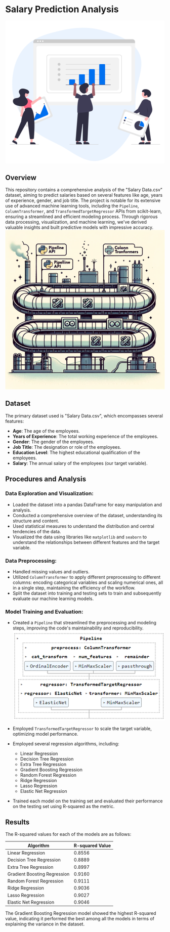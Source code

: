 # Salary Prediction Analysis

![Project Image](salary-data.jpg)

## Overview

This repository contains a comprehensive analysis of the "Salary Data.csv" dataset, aiming to predict salaries based on several features like age, years of experience, gender, and job title. The project is notable for its extensive use of advanced machine learning tools, including the `Pipeline`, `ColumnTransformer`, and `TransformedTargetRegressor` APIs from scikit-learn, ensuring a streamlined and efficient modeling process. Through rigorous data processing, visualization, and machine learning, we've derived valuable insights and built predictive models with impressive accuracy.
![pipeline](pipeline-dalle.png)


## Dataset

The primary dataset used is "Salary Data.csv", which encompasses several features:
- **Age**: The age of the employees.
- **Years of Experience**: The total working experience of the employees.
- **Gender**: The gender of the employees.
- **Job Title**: The designation or role of the employees.
- **Education Level**: The highest educational qualification of the employees.
- **Salary**: The annual salary of the employees (our target variable).

## Procedures and Analysis

### Data Exploration and Visualization:

- Loaded the dataset into a pandas DataFrame for easy manipulation and analysis.
- Conducted a comprehensive overview of the dataset, understanding its structure and content.
- Used statistical measures to understand the distribution and central tendencies of the data.
- Visualized the data using libraries like `matplotlib` and `seaborn` to understand the relationships between different features and the target variable.

### Data Preprocessing:

- Handled missing values and outliers.
- Utilized `ColumnTransformer` to apply different preprocessing to different columns: encoding categorical variables and scaling numerical ones, all in a single step, maintaining the efficiency of the workflow.
- Split the dataset into training and testing sets to train and subsequently evaluate our machine learning models.

### Model Training and Evaluation:

- Created a `Pipeline` that streamlined the preprocessing and modeling steps, improving the code's maintainability and reproducibility.
![pipeline](Pipeline-overview.png)

- Employed `TransformedTargetRegressor` to scale the target variable, optimizing model performance.
- Employed several regression algorithms, including:
    - Linear Regression
    - Decision Tree Regression
    - Extra Tree Regression
    - Gradient Boosting Regression
    - Random Forest Regression
    - Ridge Regression
    - Lasso Regression
    - Elastic Net Regression

- Trained each model on the training set and evaluated their performance on the testing set using R-squared as the metric.

## Results

The R-squared values for each of the models are as follows:

| Algorithm                   | R-squared Value |
|-----------------------------|-----------------|
| Linear Regression           | 0.8556          |
| Decision Tree Regression    | 0.8889          |
| Extra Tree Regression       | 0.8997          |
| Gradient Boosting Regression| 0.9160          |
| Random Forest Regression    | 0.9111          |
| Ridge Regression            | 0.9036          |
| Lasso Regression            | 0.9027          |
| Elastic Net Regression      | 0.9046          |

The Gradient Boosting Regression model showed the highest R-squared value, indicating it performed the best among all the models in terms of explaining the variance in the dataset.
